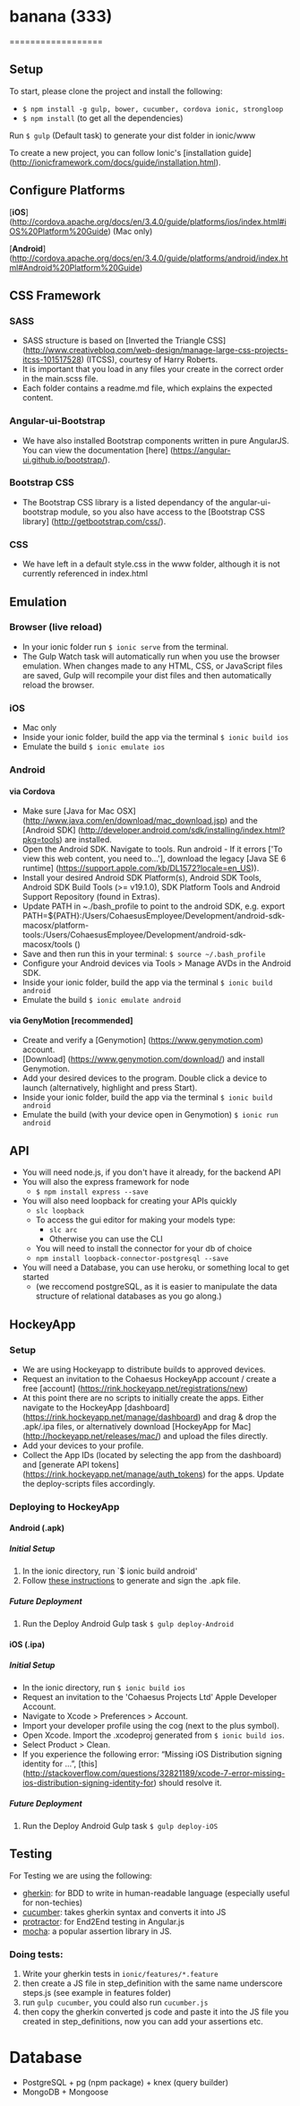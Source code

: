 # banana (333)
==================

## Setup
To start, please clone the project and install the following:
- `$ npm install -g gulp, bower, cucumber, cordova ionic, strongloop`
- `$ npm install` (to get all the dependencies)

Run `$ gulp` (Default task) to generate your dist folder in ionic/www

To create a new project, you can follow Ionic's [installation guide] (http://ionicframework.com/docs/guide/installation.html).


## Configure Platforms

[**iOS**] (http://cordova.apache.org/docs/en/3.4.0/guide/platforms/ios/index.html#iOS%20Platform%20Guide) (Mac only)

[**Android**] (http://cordova.apache.org/docs/en/3.4.0/guide/platforms/android/index.html#Android%20Platform%20Guide)


## CSS Framework

### SASS
- SASS structure is based on [Inverted the Triangle CSS] (http://www.creativebloq.com/web-design/manage-large-css-projects-itcss-101517528) (ITCSS), courtesy of Harry Roberts.
- It is important that you load in any files your create in the correct order in the main.scss file. 
- Each folder contains a readme.md file, which explains the expected content.

### Angular-ui-Bootstrap
- We have also installed Bootstrap components written in pure AngularJS. You can view the documentation [here] (https://angular-ui.github.io/bootstrap/).

### Bootstrap CSS
- The Bootstrap CSS library is a listed dependancy of the angular-ui-bootstrap module, so you also have access to the [Bootstrap CSS library] (http://getbootstrap.com/css/).

### CSS
- We have left in a default style.css in the www folder, although it is not currently referenced in index.html


## Emulation
### Browser (live reload)
- In your ionic folder run `$ ionic serve` from the terminal.
- The Gulp Watch task will automatically run when you use the browser emulation. When changes made to any HTML, CSS, or JavaScript files are saved, Gulp will recompile your dist files and then automatically reload the browser.

### iOS
- Mac only
- Inside your ionic folder, build the app via the terminal `$ ionic build ios`
- Emulate the build `$ ionic emulate ios`

### Android
#### via Cordova
- Make sure [Java for Mac OSX] (http://www.java.com/en/download/mac_download.jsp) and the [Android SDK] (http://developer.android.com/sdk/installing/index.html?pkg=tools) are installed.
- Open the Android SDK. Navigate to tools. Run android - If it errors ['To view this web content, you need to...'], download the legacy [Java SE 6 runtime] (https://support.apple.com/kb/DL1572?locale=en_US)).
- Install your desired Android SDK Platform(s), Android SDK Tools, Android SDK Build Tools (>= v19.1.0), SDK Platform Tools and Android Support Repository (found in Extras).
- Update PATH in ~./bash_profile to point to the android SDK, e.g. export PATH=${PATH}:/Users/CohaesusEmployee/Development/android-sdk-macosx/platform-tools:/Users/CohaesusEmployee/Development/android-sdk-macosx/tools ()
- Save and then run this in your terminal: `$ source ~/.bash_profile`
- Configure your Android devices via Tools > Manage AVDs in the Android SDK.
- Inside your ionic folder, build the app via the terminal `$ ionic build android`
- Emulate the build `$ ionic emulate android`

#### via GenyMotion [recommended]
- Create and verify a [Genymotion] (https://www.genymotion.com) account.
- [Download] (https://www.genymotion.com/download/) and install Genymotion.
- Add your desired devices to the program. Double click a device to launch (alternatively, highlight and press Start).
- Inside your ionic folder, build the app via the terminal `$ ionic build android`
- Emulate the build (with your device open in Genymotion) `$ ionic run android `


## API
- You will need node.js, if you don't have it already,  for the backend API
- You will also the express framework for node
	- ``` $ npm install express --save ```
- You will also need loopback for creating your APIs quickly
	- ``` slc loopback ```
	- To access the gui editor for making your models type:
		- ``` slc arc ```
		- Otherwise you can use the CLI
	- You will need to install the connector for your db of choice
	- ``` npm install loopback-connector-postgresql --save ```
- You will need a Database, you can use heroku, or something local to get started
	- (we reccomend postgreSQL, as it is easier to manipulate the data structure of relational databases as you go along.)


## HockeyApp
### Setup
- We are using Hockeyapp to distribute builds to approved devices. 
- Request an invitation to the Cohaesus HockeyApp account / create a free [account] (https://rink.hockeyapp.net/registrations/new)
- At this point there are no scripts to initially create the apps. Either navigate to the HockeyApp [dashboard] (https://rink.hockeyapp.net/manage/dashboard) and drag & drop the .apk/.ipa files, or alternatively download [HockeyApp for Mac] (http://hockeyapp.net/releases/mac/) and upload the files directly.   
- Add your devices to your profile. 
- Collect the App IDs (located by selecting the app from the dashboard) and [generate API tokens] (https://rink.hockeyapp.net/manage/auth_tokens) for the apps. Update the deploy-scripts files accordingly.

### Deploying to HockeyApp
#### Android (.apk)
##### Initial Setup
1. In the ionic directory, run `$ ionic build android'
2. Follow [these instructions](http://ionicframework.com/docs/guide/publishing.html) to generate and sign the .apk file.

##### Future Deployment
1. Run the Deploy Android Gulp task `$ gulp deploy-Android`

#### iOS (.ipa)
##### Initial Setup
- In the ionic directory, run `$ ionic build ios`
- Request an invitation to the 'Cohaesus Projects Ltd' Apple Developer Account.
- Navigate to Xcode > Preferences > Account.
- Import your developer profile using the cog (next to the plus symbol).
- Open Xcode. Import the .xcodeproj generated from `$ ionic build ios`.
- Select Product > Clean.
- If you experience the following error: “Missing iOS Distribution signing identity for …”, [this] (http://stackoverflow.com/questions/32821189/xcode-7-error-missing-ios-distribution-signing-identity-for) should resolve it.

##### Future Deployment
1. Run the Deploy Android Gulp task `$ gulp deploy-iOS`





## Testing
For Testing we are using the following:
- [gherkin](https://github.com/cucumber/cucumber/wiki/Gherkin): for BDD to write in human-readable language (especially useful for non-techies)
- [cucumber](https://github.com/cucumber/cucumber-js): takes gherkin syntax and converts it into JS
- [protractor](http://www.protractortest.org/#/): for End2End testing in Angular.js
- [mocha](https://www.npmjs.com/package/mocha): a popular assertion library in JS.

### Doing tests:
1. Write your gherkin tests in `ionic/features/*.feature`
2. then create a JS file in step_definition with the same name underscore steps.js (see example in features folder)
3. run `gulp cucumber`, you could also run `cucumber.js`
4. then copy the gherkin converted js code and paste it into the JS file you created in step_definitions, now you can add your assertions etc.

# Database
- PostgreSQL + pg (npm package) + knex (query builder)
- MongoDB + Mongoose
